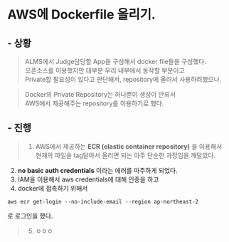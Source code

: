 # AWS에 Dockerfile 올리기.

## - 상황
> ALMS에서 Judge담당할 App을 구성해서 docker file들을 구성했다.  
오픈소스를 이용했지만 대부분 우리 내부에서 동작할 부분이고  
Private할 필요성이 있다고 판단해서,
repository에 올려서 사용하려했으나.

>Docker의 Private Repository는 하나뿐이 생성이 안되서  
AWS에서 제공해주는 repository를 이용하기로 했다.

## - 진행
> 1. AWS에서 제공하는 **ECR (elastic container repository)** 을 이용해서  
현재의 파일을 tag달아서 올리면 되는 아주 단순한 과정임을 깨달았다.
2. **no basic auth credentials** 이라는 에러를 마주하게 되었다.
3. IAM을 이용해서 aws credentials에 대해 인증을 하고
4. docker에 접촉하기 위해서
```
aws ecr get-login --no-include-email --region ap-northeast-2
```
로 로그인을 했다.  
>5. ㅇㅇㅇ
